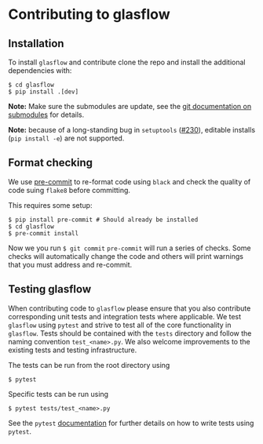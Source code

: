 # Contributing to glasflow

## Installation

To install `glasflow` and contribute clone the repo and install the additional dependencies with:

```console
$ cd glasflow
$ pip install .[dev]
```

**Note:** Make sure the submodules are update, see the [git documentation on submodules](https://git-scm.com/book/en/v2/Git-Tools-Submodules) for details.

**Note:** because of a long-standing bug in `setuptools` ([#230](https://github.com/pypa/setuptools/issues/230)), editable installs (`pip install -e`) are not supported.

## Format checking

We use [pre-commit](https://pre-commit.com/) to re-format code using `black` and check the quality of code suing `flake8` before committing.

This requires some setup:

```console
$ pip install pre-commit # Should already be installed
$ cd glasflow
$ pre-commit install
```

Now we you run `$ git commit` `pre-commit` will run a series of checks. Some checks will automatically change the code and others will print warnings that you must address and re-commit.

## Testing glasflow

When contributing code to `glasflow` please ensure that you also contribute corresponding unit tests and integration tests where applicable. We test `glasflow` using `pytest` and strive to test all of the core functionality in `glasflow`. Tests should be contained with the `tests` directory and follow the naming convention `test_<name>.py`. We also welcome improvements to the existing tests and testing infrastructure.

The tests can be run from the root directory using

```console
$ pytest
```

Specific tests can be run using

```console
$ pytest tests/test_<name>.py
```

See the `pytest` [documentation](https://docs.pytest.org/) for further details on how to write tests using `pytest`.
